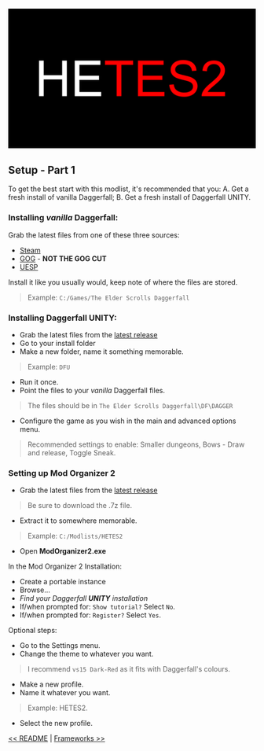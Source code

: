 ![HyperEssentials Branding](https://raw.githubusercontent.com/Biblioklept/hyperessentials/main/img/hetes2.png)

## Setup - Part 1

To get the best start with this modlist, it's recommended that you: A. Get a fresh install of vanilla Daggerfall; B. Get a fresh install of Daggerfall UNITY.

### Installing _vanilla_ Daggerfall:

Grab the latest files from one of these three sources:
- [Steam](https://store.steampowered.com/app/1812390/The_Elder_Scrolls_II_Daggerfall/)
- [GOG](https://www.gog.com/en/game/the_elder_scrolls_chapter_ii_daggerfall) - **NOT THE GOG CUT**
- [UESP](https://en.uesp.net/wiki/Daggerfall:Files)

Install it like you usually would, keep note of where the files are stored.
> Example: `C:/Games/The Elder Scrolls Daggerfall`

### Installing Daggerfall UNITY:

- Grab the latest files from the [latest release](https://github.com/Interkarma/daggerfall-unity/releases/latest)
- Go to your install folder
- Make a new folder, name it something memorable.
> Example: `DFU`
- Run it once.
- Point the files to your _vanilla_ Daggerfall files.
> The files should be in `The Elder Scrolls Daggerfall\DF\DAGGER`
- Configure the game as you wish in the main and advanced options menu.
> Recommended settings to enable: Smaller dungeons, Bows - Draw and release, Toggle Sneak.

### Setting up Mod Organizer 2

- Grab the latest files from the [latest release](https://github.com/ModOrganizer2/modorganizer/releases/latest)
> Be sure to download the .7z file.
- Extract it to somewhere memorable.
> Example: `C:/Modlists/HETES2`
- Open **ModOrganizer2.exe**

In the Mod Organizer 2 Installation:
- Create a portable instance
- Browse...
- _Find your Daggerfall **UNITY** installation_
- If/when prompted for: `Show tutorial?` Select `No`.
- If/when prompted for: `Register?` Select `Yes`.

Optional steps:
- Go to the Settings menu.
- Change the theme to whatever you want.
> I recommend `vs15 Dark-Red` as it fits with Daggerfall's colours.
- Make a new profile.
- Name it whatever you want. 
> Example: HETES2.
- Select the new profile.

[<< README](./README.md) | 
[Frameworks >>](./part2.md)
